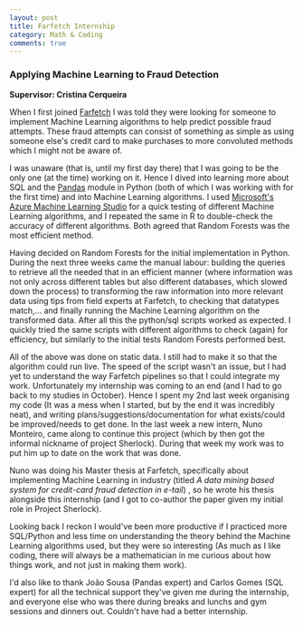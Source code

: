 ```yaml
---
layout: post
title: Farfetch Internship
category: Math & Coding
comments: true
---
```


### Applying Machine Learning to Fraud Detection

<strong>Supervisor: Cristina Cerqueira</strong>

When I first joined [Farfetch](https://www.farfetch.com) I was told they were looking for someone to implement Machine Learning algorithms to help predict possible fraud attempts. These fraud attempts can consist of something as simple as using someone else's credit card to make purchases to more convoluted methods which I might not be aware of.

I was unaware (that is, until my first day there) that I was going to be the only one (at the time) working on it. Hence I dived into learning more about SQL and the [Pandas](http://pandas.pydata.org/) module in Python (both of which I was working with for the first time) and into Machine Learning algorithms. I used [Microsoft's Azure Machine Learning Studio](https://studio.azureml.net/) for a quick testing of different Machine Learning algorithms, and I repeated the same in R to double-check the accuracy of different algorithms. Both agreed that Random Forests was the most efficient method.

Having decided on Random Forests for the initial implementation in Python. During the next three weeks came the manual labour: building the queries to retrieve all the needed that in an efficient manner (where information was not only across different tables but also different databases, which slowed down the process) to transforming the raw information into more relevant data using tips from field experts at Farfetch, to checking that datatypes match,... and finally running the Machine Learning algorithm on the transformed data. After all this the python/sql scripts worked as expected. I quickly tried the same scripts with different algorithms to check (again) for efficiency, but similarly to the initial tests Random Forests performed best.

All of the above was done on static data. I still had to make it so that the algorithm could run live. The speed of the script wasn't an issue, but I had yet to understand the way Farfetch pipelines so that I could integrate my work. Unfortunately my internship was coming to an end (and I had to go back to my studies in October). Hence I spent my 2nd last week organising my code (It was a mess when I started, but by the end it was incredibly neat), and writing plans/suggestions/documentation for what exists/could be improved/needs to get done. In the last week a new intern, Nuno Monteiro, came along to continue this project (which by then got the informal nickname of project Sherlock). During that week my work was to put him up to date on the work that was done.

Nuno was doing his Master thesis at Farfetch, specifically about implementing Machine Learning in industry (titled <em>A data mining based system for credit-card fraud detection in e-tail</em>) , so he wrote his thesis alongside this internship (and I got to co-author the paper given my initial role in Project Sherlock).

Looking back I reckon I would've been more productive if I practiced more SQL/Python and less time on understanding the theory behind the Machine Learning algorithms used, but they were so interesting (As much as I like coding, there will always be a mathematician in me curious about how things work, and not just in making them work).

I'd also like to thank João Sousa (Pandas expert) and Carlos Gomes (SQL expert) for all the technical support they've given me during the internship, and everyone else who was there during breaks and lunchs and gym sessions and dinners out. Couldn't have had a better internship.